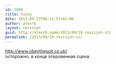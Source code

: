 ```yaml
---
id: 1804
title: funny
date: 2013-09-17T06:11:57+02:00
author: alexrb
layout: revision
guid: http://alexrb.name/2013/09/19-revision-v1/
permalink: /2013/09/19-revision-v1/
---
```

http://www.obeythesuit.co.uk/  
осторожно. в конце откровенная сцена.